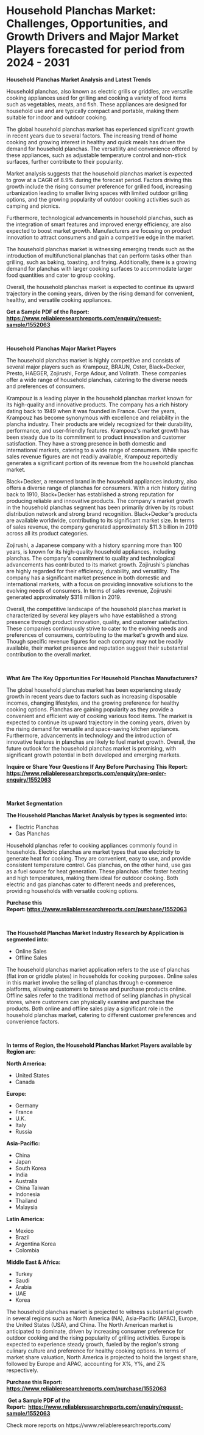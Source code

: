 <p><h1>Household Planchas Market: Challenges, Opportunities, and Growth Drivers and Major Market Players forecasted for period from 2024 - 2031</h1></p><p><strong>Household Planchas Market Analysis and Latest Trends</strong></p>
<p><p>Household planchas, also known as electric grills or griddles, are versatile cooking appliances used for grilling and cooking a variety of food items such as vegetables, meats, and fish. These appliances are designed for household use and are typically compact and portable, making them suitable for indoor and outdoor cooking.</p><p>The global household planchas market has experienced significant growth in recent years due to several factors. The increasing trend of home cooking and growing interest in healthy and quick meals has driven the demand for household planchas. The versatility and convenience offered by these appliances, such as adjustable temperature control and non-stick surfaces, further contribute to their popularity.</p><p>Market analysis suggests that the household planchas market is expected to grow at a CAGR of 8.9% during the forecast period. Factors driving this growth include the rising consumer preference for grilled food, increasing urbanization leading to smaller living spaces with limited outdoor grilling options, and the growing popularity of outdoor cooking activities such as camping and picnics.</p><p>Furthermore, technological advancements in household planchas, such as the integration of smart features and improved energy efficiency, are also expected to boost market growth. Manufacturers are focusing on product innovation to attract consumers and gain a competitive edge in the market.</p><p>The household planchas market is witnessing emerging trends such as the introduction of multifunctional planchas that can perform tasks other than grilling, such as baking, toasting, and frying. Additionally, there is a growing demand for planchas with larger cooking surfaces to accommodate larger food quantities and cater to group cooking.</p><p>Overall, the household planchas market is expected to continue its upward trajectory in the coming years, driven by the rising demand for convenient, healthy, and versatile cooking appliances.</p></p>
<p><strong>Get a Sample PDF of the Report:&nbsp; <a href="https://www.reliableresearchreports.com/enquiry/request-sample/1552063">https://www.reliableresearchreports.com/enquiry/request-sample/1552063</a></strong></p>
<p>&nbsp;</p>
<p><strong>Household Planchas Major Market Players</strong></p>
<p><p>The household planchas market is highly competitive and consists of several major players such as Krampouz, BRAUN, Oster, Black+Decker, Presto, HAEGER, Zojirushi, Forge Adour, and Vollrath. These companies offer a wide range of household planchas, catering to the diverse needs and preferences of consumers.</p><p>Krampouz is a leading player in the household planchas market known for its high-quality and innovative products. The company has a rich history dating back to 1949 when it was founded in France. Over the years, Krampouz has become synonymous with excellence and reliability in the plancha industry. Their products are widely recognized for their durability, performance, and user-friendly features. Krampouz's market growth has been steady due to its commitment to product innovation and customer satisfaction. They have a strong presence in both domestic and international markets, catering to a wide range of consumers. While specific sales revenue figures are not readily available, Krampouz reportedly generates a significant portion of its revenue from the household planchas market.</p><p>Black+Decker, a renowned brand in the household appliances industry, also offers a diverse range of planchas for consumers. With a rich history dating back to 1910, Black+Decker has established a strong reputation for producing reliable and innovative products. The company's market growth in the household planchas segment has been primarily driven by its robust distribution network and strong brand recognition. Black+Decker's products are available worldwide, contributing to its significant market size. In terms of sales revenue, the company generated approximately $11.3 billion in 2019 across all its product categories.</p><p>Zojirushi, a Japanese company with a history spanning more than 100 years, is known for its high-quality household appliances, including planchas. The company's commitment to quality and technological advancements has contributed to its market growth. Zojirushi's planchas are highly regarded for their efficiency, durability, and versatility. The company has a significant market presence in both domestic and international markets, with a focus on providing innovative solutions to the evolving needs of consumers. In terms of sales revenue, Zojirushi generated approximately $318 million in 2019.</p><p>Overall, the competitive landscape of the household planchas market is characterized by several key players who have established a strong presence through product innovation, quality, and customer satisfaction. These companies continuously strive to cater to the evolving needs and preferences of consumers, contributing to the market's growth and size. Though specific revenue figures for each company may not be readily available, their market presence and reputation suggest their substantial contribution to the overall market.</p></p>
<p>&nbsp;</p>
<p><strong>What Are The Key Opportunities For Household Planchas Manufacturers?</strong></p>
<p><p>The global household planchas market has been experiencing steady growth in recent years due to factors such as increasing disposable incomes, changing lifestyles, and the growing preference for healthy cooking options. Planchas are gaining popularity as they provide a convenient and efficient way of cooking various food items. The market is expected to continue its upward trajectory in the coming years, driven by the rising demand for versatile and space-saving kitchen appliances. Furthermore, advancements in technology and the introduction of innovative features in planchas are likely to fuel market growth. Overall, the future outlook for the household planchas market is promising, with significant growth potential in both developed and emerging markets.</p></p>
<p><strong>Inquire or Share Your Questions If Any Before Purchasing This Report: <a href="https://www.reliableresearchreports.com/enquiry/pre-order-enquiry/1552063">https://www.reliableresearchreports.com/enquiry/pre-order-enquiry/1552063</a></strong></p>
<p>&nbsp;</p>
<p><strong>Market Segmentation</strong></p>
<p><strong>The Household Planchas Market Analysis by types is segmented into:</strong></p>
<p><ul><li>Electric Planchas</li><li>Gas Planchas</li></ul></p>
<p><p>Household planchas refer to cooking appliances commonly found in households. Electric planchas are market types that use electricity to generate heat for cooking. They are convenient, easy to use, and provide consistent temperature control. Gas planchas, on the other hand, use gas as a fuel source for heat generation. These planchas offer faster heating and high temperatures, making them ideal for outdoor cooking. Both electric and gas planchas cater to different needs and preferences, providing households with versatile cooking options.</p></p>
<p><strong>Purchase this Report:&nbsp;<a href="https://www.reliableresearchreports.com/purchase/1552063">https://www.reliableresearchreports.com/purchase/1552063</a></strong></p>
<p>&nbsp;</p>
<p><strong>The Household Planchas Market Industry Research by Application is segmented into:</strong></p>
<p><ul><li>Online Sales</li><li>Offline Sales</li></ul></p>
<p><p>The household planchas market application refers to the use of planchas (flat iron or griddle plates) in households for cooking purposes. Online sales in this market involve the selling of planchas through e-commerce platforms, allowing customers to browse and purchase products online. Offline sales refer to the traditional method of selling planchas in physical stores, where customers can physically examine and purchase the products. Both online and offline sales play a significant role in the household planchas market, catering to different customer preferences and convenience factors.</p></p>
<p>&nbsp;</p>
<p><strong>In terms of Region, the Household Planchas Market Players available by Region are:</strong></p>
<p>
    <p> <strong> North America: </strong>
        <ul>
            <li>United States</li>
            <li>Canada</li>
        </ul>
        </p> 
    <p> <strong> Europe: </strong>
        <ul>
            <li>Germany</li>
            <li>France</li>
            <li>U.K.</li>
            <li>Italy</li>
            <li>Russia</li>
        </ul>
        </p> 
    <p> <strong> Asia-Pacific: </strong>
        <ul>
            <li>China</li>
            <li>Japan</li>
            <li>South Korea</li>
            <li>India</li>
            <li>Australia</li>
            <li>China Taiwan</li>
            <li>Indonesia</li>
            <li>Thailand</li>
            <li>Malaysia</li>
        </ul>
        </p> 
    <p> <strong> Latin America: </strong>
        <ul>
            <li>Mexico</li>
            <li>Brazil</li>
            <li>Argentina Korea</li>
            <li>Colombia</li>
        </ul>
        </p> 
    <p> <strong> Middle East & Africa: </strong>
        <ul>
            <li>Turkey</li>
            <li>Saudi</li>
            <li>Arabia</li>
            <li>UAE</li>
            <li>Korea</li>
        </ul>
    </p>
    </p>
<p><p>The household planchas market is projected to witness substantial growth in several regions such as North America (NA), Asia-Pacific (APAC), Europe, the United States (USA), and China. The North American market is anticipated to dominate, driven by increasing consumer preference for outdoor cooking and the rising popularity of grilling activities. Europe is expected to experience steady growth, fueled by the region's strong culinary culture and preference for healthy cooking options. In terms of market share valuation, North America is projected to hold the largest share, followed by Europe and APAC, accounting for X%, Y%, and Z% respectively.</p></p>
<p><strong>Purchase this Report: <a href="https://www.reliableresearchreports.com/purchase/1552063">https://www.reliableresearchreports.com/purchase/1552063</a></strong></p>
<p>&nbsp;<strong>Get a Sample PDF of the Report:&nbsp;&nbsp;<a href="https://www.reliableresearchreports.com/enquiry/request-sample/1552063">https://www.reliableresearchreports.com/enquiry/request-sample/1552063</a></strong></p>
<p><strong></strong></p>
<p>Check more reports on https://www.reliableresearchreports.com/</p>